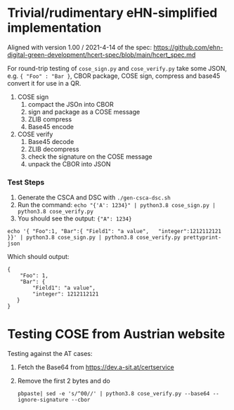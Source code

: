 # Trivial/rudimentary eHN-simplified implementation

Aligned with version 1.00 / 2021-4-14 of the spec:
	https://github.com/ehn-digital-green-development/hcert-spec/blob/main/hcert_spec.md

For round-trip testing of ```cose_sign.py``` and ```cose_verify.py``` take some
JSON, e.g. ```{ "Foo" : "Bar }```, CBOR package, COSE sign, compress and base45
convert it for use in a QR.

1. COSE sign
   1. compact the JSOn into CBOR
   1. sign and package as a COSE message
   1. ZLIB compress
   1. Base45 encode 
1. COSE verify     
   1. Base45 decode
   1. ZLIB decompress
   1. check the signature on the COSE message
   1. unpack the CBOR into JSON

### Test Steps

1. Generate the CSCA and DSC with ```./gen-csca-dsc.sh```	
1. Run the command: ```echo "{'A': 1234}" | python3.8 cose_sign.py | python3.8 cose_verify.py```
1. You should see the output: ```{"A": 1234}```

```echo '{ "Foo":1, "Bar":{ "Field1": "a value",   "integer":1212112121 }}' | python3.8 cose_sign.py | python3.8 cose_verify.py prettyprint-json```

Which should output:

```
{
    "Foo": 1, 
    "Bar": {
        "Field1": "a value", 
        "integer": 1212112121
   }
}
```

# Testing COSE from Austrian website

Testing against the AT cases:

1. Fetch the Base64 from https://dev.a-sit.at/certservice
1. Remove the first 2 bytes and do

   ```pbpaste| sed -e 's/^00//' | python3.8 cose_verify.py --base64 --ignore-signature --cbor```
